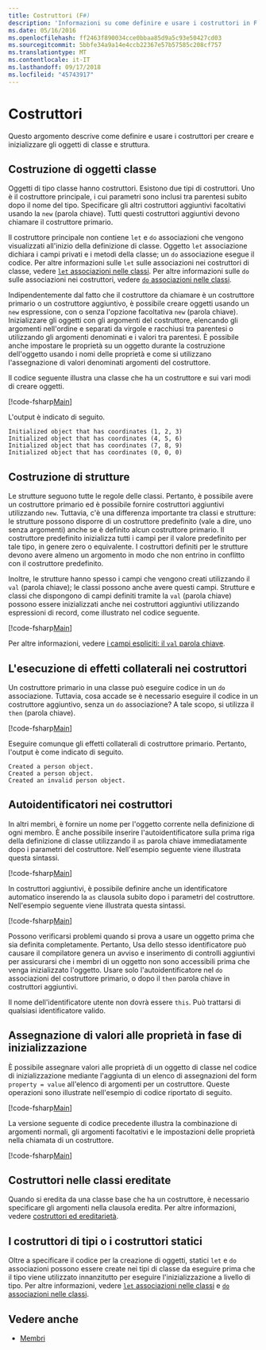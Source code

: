 ```yaml
---
title: Costruttori (F#)
description: 'Informazioni su come definire e usare i costruttori in F # per creare e inizializzare gli oggetti di classe e struttura.'
ms.date: 05/16/2016
ms.openlocfilehash: ff2463f890034cce0bbaa85d9a5c93e50427cd03
ms.sourcegitcommit: 5bbfe34a9a14e4ccb22367e57b57585c208cf757
ms.translationtype: MT
ms.contentlocale: it-IT
ms.lasthandoff: 09/17/2018
ms.locfileid: "45743917"
---
```

# <a name="constructors"></a>Costruttori

Questo argomento descrive come definire e usare i costruttori per creare e inizializzare gli oggetti di classe e struttura.

## <a name="construction-of-class-objects"></a>Costruzione di oggetti classe

Oggetti di tipo classe hanno costruttori. Esistono due tipi di costruttori. Uno è il costruttore principale, i cui parametri sono inclusi tra parentesi subito dopo il nome del tipo. Specificare gli altri costruttori aggiuntivi facoltativi usando la `new` (parola chiave). Tutti questi costruttori aggiuntivi devono chiamare il costruttore primario.

Il costruttore principale non contiene `let` e `do` associazioni che vengono visualizzati all'inizio della definizione di classe. Oggetto `let` associazione dichiara i campi privati e i metodi della classe; un `do` associazione esegue il codice. Per altre informazioni sulle `let` sulle associazioni nei costruttori di classe, vedere [ `let` associazioni nelle classi](let-bindings-in-classes.md). Per altre informazioni sulle `do` sulle associazioni nei costruttori, vedere [ `do` associazioni nelle classi](do-bindings-in-classes.md).

Indipendentemente dal fatto che il costruttore da chiamare è un costruttore primario o un costruttore aggiuntivo, è possibile creare oggetti usando un `new` espressione, con o senza l'opzione facoltativa `new` (parola chiave). Inizializzare gli oggetti con gli argomenti del costruttore, elencando gli argomenti nell'ordine e separati da virgole e racchiusi tra parentesi o utilizzando gli argomenti denominati e i valori tra parentesi. È possibile anche impostare le proprietà su un oggetto durante la costruzione dell'oggetto usando i nomi delle proprietà e come si utilizzano l'assegnazione di valori denominati argomenti del costruttore.

Il codice seguente illustra una classe che ha un costruttore e sui vari modi di creare oggetti.

[!code-fsharp[Main](../../../../samples/snippets/fsharp/lang-ref-2/snippet3501.fs)]

L'output è indicato di seguito.

```console
Initialized object that has coordinates (1, 2, 3)
Initialized object that has coordinates (4, 5, 6)
Initialized object that has coordinates (7, 8, 9)
Initialized object that has coordinates (0, 0, 0)
```

## <a name="construction-of-structures"></a>Costruzione di strutture

Le strutture seguono tutte le regole delle classi. Pertanto, è possibile avere un costruttore primario ed è possibile fornire costruttori aggiuntivi utilizzando `new`. Tuttavia, c'è una differenza importante tra classi e strutture: le strutture possono disporre di un costruttore predefinito (vale a dire, uno senza argomenti) anche se è definito alcun costruttore primario. Il costruttore predefinito inizializza tutti i campi per il valore predefinito per tale tipo, in genere zero o equivalente. I costruttori definiti per le strutture devono avere almeno un argomento in modo che non entrino in conflitto con il costruttore predefinito.

Inoltre, le strutture hanno spesso i campi che vengono creati utilizzando il `val` (parola chiave); le classi possono anche avere questi campi. Strutture e classi che dispongono di campi definiti tramite la `val` (parola chiave) possono essere inizializzati anche nei costruttori aggiuntivi utilizzando espressioni di record, come illustrato nel codice seguente.

[!code-fsharp[Main](../../../../samples/snippets/fsharp/lang-ref-2/snippet3502.fs)]

Per altre informazioni, vedere [i campi espliciti: il `val` parola chiave](explicit-fields-the-val-keyword.md).

## <a name="executing-side-effects-in-constructors"></a>L'esecuzione di effetti collaterali nei costruttori

Un costruttore primario in una classe può eseguire codice in un `do` associazione. Tuttavia, cosa accade se è necessario eseguire il codice in un costruttore aggiuntivo, senza un `do` associazione? A tale scopo, si utilizza il `then` (parola chiave).

[!code-fsharp[Main](../../../../samples/snippets/fsharp/lang-ref-2/snippet3503.fs)]

Eseguire comunque gli effetti collaterali di costruttore primario. Pertanto, l'output è come indicato di seguito.

```console
Created a person object.
Created a person object.
Created an invalid person object.
```

## <a name="self-identifiers-in-constructors"></a>Autoidentificatori nei costruttori

In altri membri, è fornire un nome per l'oggetto corrente nella definizione di ogni membro. È anche possibile inserire l'autoidentificatore sulla prima riga della definizione di classe utilizzando il `as` parola chiave immediatamente dopo i parametri del costruttore. Nell'esempio seguente viene illustrata questa sintassi.

[!code-fsharp[Main](../../../../samples/snippets/fsharp/lang-ref-2/snippet3504.fs)]

In costruttori aggiuntivi, è possibile definire anche un identificatore automatico inserendo la `as` clausola subito dopo i parametri del costruttore. Nell'esempio seguente viene illustrata questa sintassi.

[!code-fsharp[Main](../../../../samples/snippets/fsharp/lang-ref-2/snippet3505.fs)]

Possono verificarsi problemi quando si prova a usare un oggetto prima che sia definita completamente. Pertanto, Usa dello stesso identificatore può causare il compilatore genera un avviso e inserimento di controlli aggiuntivi per assicurarsi che i membri di un oggetto non sono accessibili prima che venga inizializzato l'oggetto. Usare solo l'autoidentificatore nel `do` associazioni del costruttore primario, o dopo il `then` parola chiave in costruttori aggiuntivi.

Il nome dell'identificatore utente non dovrà essere `this`. Può trattarsi di qualsiasi identificatore valido.

## <a name="assigning-values-to-properties-at-initialization"></a>Assegnazione di valori alle proprietà in fase di inizializzazione

È possibile assegnare valori alle proprietà di un oggetto di classe nel codice di inizializzazione mediante l'aggiunta di un elenco di assegnazioni del form `property = value` all'elenco di argomenti per un costruttore. Queste operazioni sono illustrate nell'esempio di codice riportato di seguito.

[!code-fsharp[Main](../../../../samples/snippets/fsharp/lang-ref-2/snippet3506.fs)]

La versione seguente di codice precedente illustra la combinazione di argomenti normali, gli argomenti facoltativi e le impostazioni delle proprietà nella chiamata di un costruttore.

[!code-fsharp[Main](../../../../samples/snippets/fsharp/lang-ref-2/snippet3507.fs)]

## <a name="constructors-in-inherited-class"></a>Costruttori nelle classi ereditate

Quando si eredita da una classe base che ha un costruttore, è necessario specificare gli argomenti nella clausola eredita. Per altre informazioni, vedere [costruttori ed ereditarietà](../inheritance.md#constructors-and-inheritance).

## <a name="static-constructors-or-type-constructors"></a>I costruttori di tipi o i costruttori statici

Oltre a specificare il codice per la creazione di oggetti, statici `let` e `do` associazioni possono essere create nei tipi di classe da eseguire prima che il tipo viene utilizzato innanzitutto per eseguire l'inizializzazione a livello di tipo. Per altre informazioni, vedere [ `let` associazioni nelle classi](let-bindings-in-classes.md) e [ `do` associazioni nelle classi](do-bindings-in-classes.md).

## <a name="see-also"></a>Vedere anche

- [Membri](index.md)
